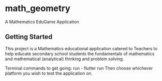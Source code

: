 # math_geometry
A Mathematics EduGame Application

## Getting Started

This project is a Mathematics educational application catered to Teachers to help educate secondary school students the fundamentals of mathematics and mathematical (analytical) thinking and problem solving.

Terminal commands to get going:
run - flutter run 
      Then choose whichever platform you wish to test the application on.
